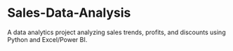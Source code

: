 # Sales-Data-Analysis
A data analytics project analyzing sales trends, profits, and discounts using Python and Excel/Power BI.
